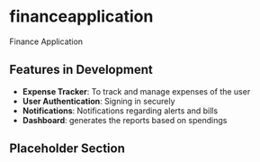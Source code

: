 # financeapplication
Finance Application

## Features in Development
- **Expense Tracker**: To track and manage expenses of the user
- **User Authentication**: Signing in securely
- **Notifications**: Notifications regarding alerts and bills
- **Dashboard**: generates the reports based on spendings

## Placeholder Section
<!-- TODO: Add content for this section -->